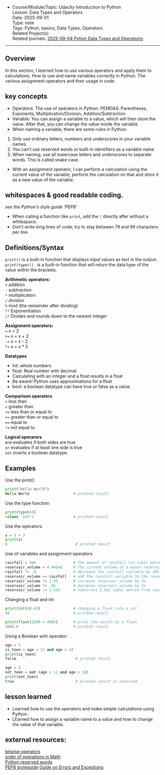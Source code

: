 * Course/Module/Topic: Udacity Introduction to Python  
Lesson: Data Types and Operators  
Date: 2025-09-01  
Type: note  
Tags: Python, basics, Data Types, Operators  
Related Project(s)  
Related journals: [2025-09-04 Pyhon Data Types and Operations](https://github.com/NikiDigitals/Computing-IT/tree/main/journals/2025-09-01-python-datatypes-and-operators.md)
---------------

## Overview
In this section, I learned how to use various operators and apply them to calculations.
How to use and name variables correctly in Python.
The various assignment operators and their usage in code. 

## key concepts
* Operators: The use of operators in Python: PEMDAS: Parentheses, Exponents, Multiplication/Division, Addition/Subtraction.
* Variable: You can assign a variable to a value, which will then store the value. After that, you can change the value inside the variable.  
* When naming a variable, there are some rules in Python:
1. Only use ordinary letters, numbers and underscores in your variable names.
2. You can’t use reserved words or built-in identifiers as a variable name
3. When naming, use all lowercase letters and underscores to separate words. This is called snake case.
* With an assignment operator, I can perform a calculation using the current value of the variable, perform the calculation on that and store it as a new value of the variable. 

## whitespaces & good readable coding.
<i>see the Python's style guide 'PEP8' </i>
* When calling a function like `print`, add the `(` directly after without a whitespace.
* Don't write long lines of code; try to stay between 79 and 99 characters per line.

## Definitions/Syntax
`print()` is a built-in function that displays input values as text in the output.  
`print(type()) ` is a built-in function that will return the data type of the value within the brackets.  

<b>Arithmetic operators:</b>  
` + ` addition  
` - ` subtraction     
` * ` multiplication     
` / ` division  
` % ` mod (the remainder after dividing)  
` ** ` Exponentiation   
` // `  Divides and rounds down to the nearest integer

 <b>Assignment operators:</b>  
 ` = `  x = 2   
 ` += `  x = x + 2  
 ` -= ` x = x - 2  
 ` *= ` x = x * 2

<b>Datatypes</b>   
* Int: whole numbers   
* float: Real number with decimal.   
* Calculating with an integer and a float results in a float
* Be aware! Python uses approximations for a float
* bool: a boolean datatype can have true or false as a value.

<b>Comparison operaters</b>  
`<` less than  
`>` greater than  
`<=` less than or equal to  
`>=` greater than or equal to  
`==` equal to  
`!=` not equal to  

<b>Logical operarors</b>  
`And` evaluates if both sides are true  
`or` evaluates if at least one side is true  
`not` inverts a boolean datatype.  

## Examples
Use the print()
```python
print("Hello World")
Hello World                    # printed result.  
```
Use the type function:

```python
print(type(4)) 
<class 'int'>                  # printed result 
 ```
Use the operators:

``` python
x = 5 + 3
print(x)
8                               # printed result
```

Use of variables and assignment operators:

```python  
rainfall = 5e6                 # The amount of rainfall (in cubic metres)
reservoir_volume = 4.445e8     # The current volume of a water reservoir (in cubic metres)
rainfall *= .9                 # decrease the rainfall variable by 10% 
reservoir_volume += rainfall   # add the rainfall variable to the reservoir_volume variable
reservoir_volume *= 1.05       # increase reservoir_volume by 5% 
reservoir_volume *= .95        # decrease reservoir_volume by 5% 
reservoir_volume -= 2.5e5      # substract 2.5e5 cubic metres from reservoir_volume 
```
Changing a float and int:

```python
print(int(48.6))               # changing a float into a int
48                             # printed result

print(float(3200 + 400))       # print the result as a float
3600.0                         # printed result
```

Using a Boolean with operator:
```python
age = 5
is_teen = age > 12 and age < 18 
print(is_teen)                       
false                           # printed result

age = 5
not_teen = not (age > 12 and age < 18)
print(not_teen)
true                            # printed result of reversed.  
```

## lesson learned
- Learned how to use the operators and make simple calculations using Python.
- LEarned how to assign a variable name to a value and how to change the value of that variable. 

## external resources: 
[bitwise operators](https://wiki.python.org/moin/BitwiseOperators)   
[order of operations in Math](https://en.wikipedia.org/wiki/Order_of_operations)   
[Python reserved words](https://docs.python.org/3/reference/lexical_analysis.html#keywords)   
[PEP8 styleguide](https://peps.python.org/pep-0008/)
[Guide on Errors and Exceptions](https://docs.python.org/3/tutorial/errors.html)


